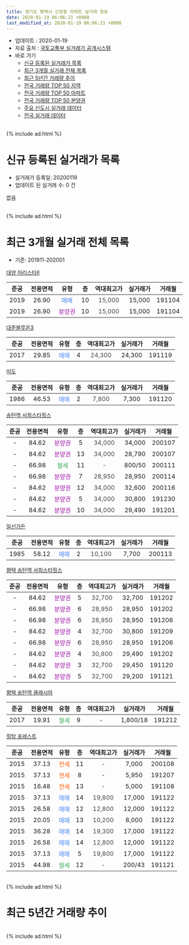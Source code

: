 ```yaml
---
title: 경기도 평택시 신장동 아파트 실거래 정보
date: 2020-01-19 06:06:21 +0900
last_modified_at: 2020-01-19 06:06:21 +0900
---
```


* 업데이트 : 2020-01-19
* 자료 출처 : [국토교통부 실거래가 공개시스템](http://rt.molit.go.kr)
* 바로 가기
    * [신규 등록된 실거래가 목록](#신규-등록된-실거래가-목록)
    * [최근 3개월 실거래 전체 목록](#최근-3개월-실거래-전체-목록)
    * [최근 5년간 거래량 추이](#최근-5년간-거래량-추이)
    * [전국 거래량 TOP 50 지역](https://apt-info.github.io/apt-trade-info/최근-3개월-전국에서-가장-거래가-많이-발생한-지역)
    * [전국 거래량 TOP 50 아파트](https://apt-info.github.io/apt-trade-info/최근-3개월-전국에서-가장-거래가-많이-발생한-아파트)
    * [전국 거래량 TOP 50 분양권](https://apt-info.github.io/apt-trade-info/최근-3개월-전국에서-가장-거래가-많이-발생한-분양권)
    * [주요 신도시 실거래 데이터](https://apt-info.github.io/apt-trade-info/주요-신도시)
    * [전국 실거래 데이터](https://apt-info.github.io/apt-trade-info/전국)
<br>
{% include ad.html %}
<br>

# 신규 등록된 실거래가 목록
* 실거래가 등록일: 20200119
* 업데이트 된 실거래 수: 0 건

없음

<br>
{% include ad.html %}
<br>

# 최근 3개월 실거래 전체 목록
* 기준: 201911-202001


[대양 아리스타II](https://search.naver.com/search.naver?query=%EA%B2%BD%EA%B8%B0%EB%8F%84+%ED%8F%89%ED%83%9D%EC%8B%9C+%EC%8B%A0%EC%9E%A5%EB%8F%99+%EB%8C%80%EC%96%91+%EC%95%84%EB%A6%AC%EC%8A%A4%ED%83%80II)

|준공|전용면적|유형|층|역대최고가|실거래가|거래월|
|:---:|:---:|:---:|:---:|:---:|:---:|:---:|
|2019|26.90|<span style="color:#4285f3">매매</span>|10|<span style="color:#444444">15,000</span>|15,000|191104|
|2019|26.90|<span style="color:#9C11A5">분양권</span>|10|<span style="color:#444444">15,000</span>|15,000|191104|

[대준블루온3](https://search.naver.com/search.naver?query=%EA%B2%BD%EA%B8%B0%EB%8F%84+%ED%8F%89%ED%83%9D%EC%8B%9C+%EC%8B%A0%EC%9E%A5%EB%8F%99+%EB%8C%80%EC%A4%80%EB%B8%94%EB%A3%A8%EC%98%A83)

|준공|전용면적|유형|층|역대최고가|실거래가|거래월|
|:---:|:---:|:---:|:---:|:---:|:---:|:---:|
|2017|29.85|<span style="color:#4285f3">매매</span>|4|<span style="color:#444444">24,300</span>|24,300|191119|

[미도](https://search.naver.com/search.naver?query=%EA%B2%BD%EA%B8%B0%EB%8F%84+%ED%8F%89%ED%83%9D%EC%8B%9C+%EC%8B%A0%EC%9E%A5%EB%8F%99+%EB%AF%B8%EB%8F%84)

|준공|전용면적|유형|층|역대최고가|실거래가|거래월|
|:---:|:---:|:---:|:---:|:---:|:---:|:---:|
|1986|46.53|<span style="color:#4285f3">매매</span>|2|<span style="color:#444444">7,800</span>|7,300|191120|

[송탄역 서희스타힐스](https://search.naver.com/search.naver?query=%EA%B2%BD%EA%B8%B0%EB%8F%84+%ED%8F%89%ED%83%9D%EC%8B%9C+%EC%8B%A0%EC%9E%A5%EB%8F%99+%EC%86%A1%ED%83%84%EC%97%AD+%EC%84%9C%ED%9D%AC%EC%8A%A4%ED%83%80%ED%9E%90%EC%8A%A4)

|준공|전용면적|유형|층|역대최고가|실거래가|거래월|
|:---:|:---:|:---:|:---:|:---:|:---:|:---:|
|-|84.62|<span style="color:#9C11A5">분양권</span>|5|<span style="color:#444444">34,000</span>|34,000|200107|
|-|84.62|<span style="color:#9C11A5">분양권</span>|13|<span style="color:#444444">34,000</span>|28,790|200107|
|-|66.98|<span style="color:#34a853">월세</span>|11|<span style="color:#444444">-</span>|800/50|200111|
|-|66.98|<span style="color:#9C11A5">분양권</span>|7|<span style="color:#444444">28,950</span>|28,950|200114|
|-|84.62|<span style="color:#9C11A5">분양권</span>|12|<span style="color:#444444">34,000</span>|32,600|200116|
|-|84.62|<span style="color:#9C11A5">분양권</span>|5|<span style="color:#444444">34,000</span>|30,800|191230|
|-|84.62|<span style="color:#9C11A5">분양권</span>|10|<span style="color:#444444">34,000</span>|29,490|191201|

[일신가든](https://search.naver.com/search.naver?query=%EA%B2%BD%EA%B8%B0%EB%8F%84+%ED%8F%89%ED%83%9D%EC%8B%9C+%EC%8B%A0%EC%9E%A5%EB%8F%99+%EC%9D%BC%EC%8B%A0%EA%B0%80%EB%93%A0)

|준공|전용면적|유형|층|역대최고가|실거래가|거래월|
|:---:|:---:|:---:|:---:|:---:|:---:|:---:|
|1985|58.12|<span style="color:#4285f3">매매</span>|2|<span style="color:#444444">10,100</span>|7,700|200113|

[평택 송탄역 서희스타힐스](https://search.naver.com/search.naver?query=%EA%B2%BD%EA%B8%B0%EB%8F%84+%ED%8F%89%ED%83%9D%EC%8B%9C+%EC%8B%A0%EC%9E%A5%EB%8F%99+%ED%8F%89%ED%83%9D+%EC%86%A1%ED%83%84%EC%97%AD+%EC%84%9C%ED%9D%AC%EC%8A%A4%ED%83%80%ED%9E%90%EC%8A%A4)

|준공|전용면적|유형|층|역대최고가|실거래가|거래월|
|:---:|:---:|:---:|:---:|:---:|:---:|:---:|
|-|84.62|<span style="color:#9C11A5">분양권</span>|5|<span style="color:#444444">32,700</span>|32,700|191202|
|-|66.98|<span style="color:#9C11A5">분양권</span>|6|<span style="color:#444444">28,950</span>|28,950|191202|
|-|66.98|<span style="color:#9C11A5">분양권</span>|6|<span style="color:#444444">28,950</span>|28,950|191206|
|-|84.62|<span style="color:#9C11A5">분양권</span>|4|<span style="color:#444444">32,700</span>|30,800|191209|
|-|66.98|<span style="color:#9C11A5">분양권</span>|6|<span style="color:#444444">28,950</span>|28,950|191206|
|-|84.62|<span style="color:#9C11A5">분양권</span>|4|<span style="color:#444444">30,800</span>|29,490|191202|
|-|84.62|<span style="color:#9C11A5">분양권</span>|3|<span style="color:#444444">32,700</span>|29,450|191120|
|-|84.62|<span style="color:#9C11A5">분양권</span>|5|<span style="color:#444444">32,700</span>|29,200|191121|

[평택 송탄역 클래시아](https://search.naver.com/search.naver?query=%EA%B2%BD%EA%B8%B0%EB%8F%84+%ED%8F%89%ED%83%9D%EC%8B%9C+%EC%8B%A0%EC%9E%A5%EB%8F%99+%ED%8F%89%ED%83%9D+%EC%86%A1%ED%83%84%EC%97%AD+%ED%81%B4%EB%9E%98%EC%8B%9C%EC%95%84)

|준공|전용면적|유형|층|역대최고가|실거래가|거래월|
|:---:|:---:|:---:|:---:|:---:|:---:|:---:|
|2017|19.91|<span style="color:#34a853">월세</span>|9|<span style="color:#444444">-</span>|1,800/18|191212|

[힐탑 포레스트](https://search.naver.com/search.naver?query=%EA%B2%BD%EA%B8%B0%EB%8F%84+%ED%8F%89%ED%83%9D%EC%8B%9C+%EC%8B%A0%EC%9E%A5%EB%8F%99+%ED%9E%90%ED%83%91+%ED%8F%AC%EB%A0%88%EC%8A%A4%ED%8A%B8)

|준공|전용면적|유형|층|역대최고가|실거래가|거래월|
|:---:|:---:|:---:|:---:|:---:|:---:|:---:|
|2015|37.13|<span style="color:#ff5a00">전세</span>|11|<span style="color:#444444">-</span>|7,000|200108|
|2015|37.13|<span style="color:#ff5a00">전세</span>|8|<span style="color:#444444">-</span>|5,950|191207|
|2015|16.48|<span style="color:#ff5a00">전세</span>|13|<span style="color:#444444">-</span>|5,000|191108|
|2015|37.13|<span style="color:#4285f3">매매</span>|14|<span style="color:#444444">19,800</span>|17,000|191122|
|2015|26.58|<span style="color:#4285f3">매매</span>|12|<span style="color:#444444">12,800</span>|12,000|191122|
|2015|20.05|<span style="color:#4285f3">매매</span>|13|<span style="color:#444444">10,200</span>|8,000|191122|
|2015|36.28|<span style="color:#4285f3">매매</span>|14|<span style="color:#444444">19,300</span>|17,000|191122|
|2015|26.58|<span style="color:#4285f3">매매</span>|14|<span style="color:#444444">12,800</span>|12,000|191122|
|2015|37.13|<span style="color:#4285f3">매매</span>|5|<span style="color:#444444">19,800</span>|17,000|191122|
|2015|44.98|<span style="color:#34a853">월세</span>|12|<span style="color:#444444">-</span>|200/43|191121|


<br>
{% include ad.html %}
<br>

# 최근 5년간 거래량 추이


<div style="width:100%;">
    <canvas id="deal_progress" height="200"></canvas>
</div>

<script>
new Chart(document.getElementById("deal_progress"), {
    type: 'line',
    data: {
        labels: ['201501','201502','201503','201504','201505','201506','201507','201508','201509','201510','201511','201512','201601','201602','201603','201604','201605','201606','201607','201608','201609','201610','201611','201612','201701','201702','201703','201704','201705','201706','201707','201708','201709','201710','201711','201712','201801','201802','201803','201804','201805','201806','201807','201808','201809','201810','201811','201812','201901','201902','201903','201904','201905','201906','201907','201908','201909','201910','201911','201912','202001'],
        datasets: [{
            label: '매매',
            pointRadius: 1,
            data: [0, 3, 1, 7, 8, 3, 2, 4, 5, 13, 11, 4, 2, 2, 4, 2, 1, 1, 4, 2, 7, 4, 6, 10, 1, 4, 2, 4, 4, 4, 2, 5, 3, 5, 4, 5, 4, 1, 3, 5, 5, 2, 0, 4, 4, 27, 15, 5, 8, 1, 1, 10, 1, 0, 10, 14, 6, 5, 12, 8, 5],
            borderColor: "rgba(255, 201, 14, 1)",
            backgroundColor: "rgba(255, 201, 14, 0.5)",
            fill: false,
            lineTension: 0
        },{
            label: '전월세',
            pointRadius: 1,
            data: [1, 2, 8, 3, 1, 3, 1, 4, 4, 4, 3, 1, 1, 4, 6, 2, 2, 5, 8, 7, 5, 6, 5, 3, 4, 3, 2, 5, 5, 10, 9, 8, 10, 3, 6, 5, 9, 3, 6, 6, 5, 3, 9, 4, 2, 6, 4, 2, 3, 10, 17, 4, 8, 4, 5, 7, 5, 5, 2, 2, 2],
            borderColor: "rgba(0, 141, 185, 1)",
            backgroundColor: "rgba(0, 141, 185, 0.5)",
            fill: false,
            lineTension: 0
        }
        ]
    },
    options: {
        responsive: true,
        title: {
            display: false
        },
        tooltips: {
            mode: 'index',
            intersect: false
        },
        hover: {
            mode: 'nearest',
            intersect: true
        },
        scales: {
            xAxes: [{
                display: true,
                scaleLabel: {
                    display: true,
                    labelString: '년/월'
                }
            }],
            yAxes: [{
                display: true,
                ticks: {
                    suggestedMin: 0,
                },
                scaleLabel: {
                    display: true,
                    labelString: '실거래 수'
                }
            }]
        }
    }
});

</script>


<br>
{% include ad.html %}
<br>

